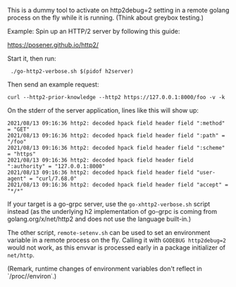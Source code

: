 This is a dummy tool to activate on http2debug=2 setting in a remote golang process on the fly while it is running.
(Think about greybox testing.)

Example:
Spin up an HTTP/2 server by following this guide:

https://posener.github.io/http2/

Start it, then run:

```
 ./go-http2-verbose.sh $(pidof h2server)
```

Then send an example request:

```
curl --http2-prior-knowledge --http2 https://127.0.0.1:8000/foo -v -k
```

On the stderr of the server application, lines like this will show up:

```
2021/08/13 09:16:36 http2: decoded hpack field header field ":method" = "GET"
2021/08/13 09:16:36 http2: decoded hpack field header field ":path" = "/foo"
2021/08/13 09:16:36 http2: decoded hpack field header field ":scheme" = "https"
2021/08/13 09:16:36 http2: decoded hpack field header field ":authority" = "127.0.0.1:8000"
2021/08/13 09:16:36 http2: decoded hpack field header field "user-agent" = "curl/7.68.0"
2021/08/13 09:16:36 http2: decoded hpack field header field "accept" = "*/*"
```

If your target is a go-grpc server, use the `go-xhttp2-verbose.sh` script instead
(as the underlying h2 implementation of go-grpc is coming from golang.org/x/net/http2
and does not use the language built-in.)

The other script, `remote-setenv.sh` can be used to set an environment variable in a remote process
on the fly. Calling it with `GODEBUG http2debug=2` would not work, as this envvar is processed early
in a package initializer of `net/http`.

(Remark, runtime changes of environment variables don't reflect in `/proc/<pid>/environ˙.)